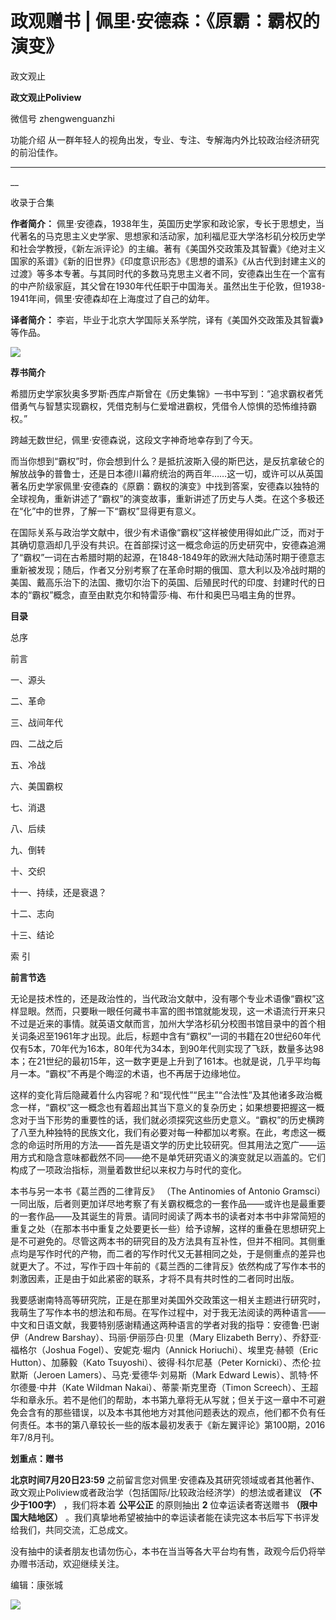 

#  政观赠书 | 佩里·安德森：《原霸：霸权的演变》

政文观止  

**政文观止Poliview** 

微信号 zhengwenguanzhi

功能介绍 从一群年轻人的视角出发，专业、专注、专解海内外比较政治经济研究的前沿佳作。

____

__

收录于合集

**作者简介：**
佩里·安德森，1938年生，英国历史学家和政论家，专长于思想史，当代著名的马克思主义史学家、思想家和活动家，加利福尼亚大学洛杉矶分校历史学和社会学教授，《新左派评论》的主编。著有《美国外交政策及其智囊》《绝对主义国家的系谱》《新的旧世界》《印度意识形态》《思想的谱系》《从古代到封建主义的过渡》等多本专著。与其同时代的多数马克思主义者不同，安德森出生在一个富有的中产阶级家庭，其父曾在1930年代任职于中国海关。虽然出生于伦敦，但1938-1941年间，佩里·安德森却在上海度过了自己的幼年。

  

 **译者简介：** 李岩，毕业于北京大学国际关系学院，译有《美国外交政策及其智囊》等作品。

  

  
  

  

![](images/273/2.png)  

 **荐书简介**

  

希腊历史学家狄奥多罗斯·西库卢斯曾在《历史集锦》一书中写到：“追求霸权者凭借勇气与智慧实现霸权，凭借克制与仁爱增进霸权，凭借令人惊惧的恐怖维持霸权。”

  

跨越无数世纪，佩里·安德森说，这段文字神奇地幸存到了今天。

  

而当你想到“霸权”时，你会想到什么？是抵抗波斯入侵的斯巴达，是反抗拿破仑的解放战争的普鲁士，还是日本德川幕府统治的两百年……这一切，或许可以从英国著名历史学家佩里·安德森的《原霸：霸权的演变》中找到答案，安德森以独特的全球视角，重新讲述了“霸权”的演变故事，重新讲述了历史与人类。在这个多极还在“化”中的世界，了解一下“霸权”显得更有意义。

  

在国际关系与政治学文献中，很少有术语像“霸权”这样被使用得如此广泛，而对于其确切意涵却几乎没有共识。在首部探讨这一概念命运的历史研究中，安德森追溯了“霸权”一词在古希腊时期的起源，在1848-1849年的欧洲大陆动荡时期于德意志重新被发现；随后，作者又分别考察了在革命时期的俄国、意大利以及冷战时期的美国、戴高乐治下的法国、撒切尔治下的英国、后殖民时代的印度、封建时代的日本的“霸权”概念，直至由默克尔和特雷莎·梅、布什和奥巴马唱主角的世界。

  

  

 **目录**

  

总序

  

前言

  

一、源头

  

二、革命

  

三、战间年代

  

四、二战之后

  

五、冷战

  

六、美国霸权

  

七、消退

  

八、后续

  

九、倒转

  

十、交织

  

十一、持续，还是衰退？

  

十二、志向

  

十三、结论

  

索 引

  

  

 **前言节选**

  

无论是技术性的，还是政治性的，当代政治文献中，没有哪个专业术语像“霸权”这样显眼。然而，只要瞅一眼任何藏书丰富的图书馆就能发现，这一术语流行开来只不过是近来的事情。就英语文献而言，加州大学洛杉矶分校图书馆目录中的首个相关词条迟至1961年才出现。此后，标题中含有“霸权”一词的书籍在20世纪60年代仅有5本，70年代为16本，80年代为34本，到90年代则实现了飞跃，数量多达98本；在21世纪的最初15年，这一数字更是上升到了161本。也就是说，几乎平均每月一本。“霸权”不再是个晦涩的术语，也不再居于边缘地位。

  

这样的变化背后隐藏着什么内容呢？和“现代性”“民主”“合法性”及其他诸多政治概念一样，“霸权”这一概念也有着超出其当下意义的复杂历史；如果想要把握这一概念对于当下形势的重要性的话，我们就必须探究这些历史意义。“霸权”的历史横跨了八至九种独特的民族文化，我们有必要对每一种都加以考察。在此，考虑这一概念的命运时所用的方法——首先是语文学的历史比较研究。但其用法之宽广——运用方式和隐含意味都截然不同——绝不是单凭研究语义的演变就足以涵盖的。它们构成了一项政治指标，测量着数世纪以来权力与时代的变化。

  

本书与另一本书《葛兰西的二律背反》 （The Antinomies of Antonio
Gramsci）一同出版，后者则更加详尽地考察了有关霸权概念的一套作品——或许也是最重要的一套作品——及其诞生的背景。请同时阅读了两本书的读者对本书中非常简短的重复之处（在那本书中重复之处要更长一些）给予谅解，这样的重叠在思想研究上是不可避免的。尽管这两本书的研究目的及方法具有互补性，但并不相同。其侧重点均是写作时代的产物，而二者的写作时代又无甚相同之处，于是侧重点的差异也就更大了。不过，写作于四十年前的《葛兰西的二律背反》依然构成了写作本书的刺激因素，正是由于如此紧密的联系，才将不具有共时性的二者同时出版。

  

我要感谢南特高等研究院，正是在那里对美国外交政策这一相关主题进行研究时，我萌生了写作本书的想法和布局。在写作过程中，对于我无法阅读的两种语言——中文和日语文献，我要特别感谢精通这两种语言的学者对我的指导：安德鲁·巴谢伊（Andrew
Barshay）、玛丽·伊丽莎白·贝里（Mary Elizabeth Berry）、乔舒亚·福格尔（Joshua Fogel）、安妮克·堀内（Annick
Horiuchi）、埃里克·赫顿（Eric Hutton）、加藤毅（Kato Tsuyoshi）、彼得·科尔尼基（Peter
Kornicki）、杰伦·拉默斯（Jeroen Lamers）、马克·爱德华·刘易斯（Mark Edward Lewis）、凯特·怀尔德曼·中井（Kate
Wildman Nakai）、蒂蒙·斯克里奇（Timon
Screech）、王超华和章永乐。若不是他们的帮助，本书第九章将无从写就；但关于这一章中不可避免会含有的那些错误，以及本书其他地方对其他问题表达的观点，他们都不负有任何责任。本书的第八章较长一些的版本最初发表于《新左翼评论》第100期，2016年7/8月刊。

  

  

 **划重点：赠书**

  

 **北京时间7月20日23:59**
之前留言您对佩里·安德森及其研究领域或者其他著作、政文观止Poliview或者政治学（包括国际/比较政治经济学）的想法或者建议 **（不少于100字）**
，我们将本着 **公平公正** 的原则抽出 **2** 位幸运读者寄送赠书 **（限中国大陆地区）**
。我们真挚地希望被抽中的幸运读者能在读完这本书后写下书评发给我们，共同交流，汇总成文。  

  

没有抽中的读者朋友也请勿伤心，本书在当当等各大平台均有售，政观今后仍将举办赠书活动，欢迎继续关注。

  

编辑：康张城

  

![](images/273/3.jpeg)

